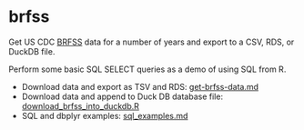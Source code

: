 # brfss

Get US CDC [BRFSS](http://www.cdc.gov/brfss/) data for a number of years and export to a CSV, RDS, or DuckDB file.

Perform some basic SQL SELECT queries as a demo of using SQL from R.

* Download data and export as TSV and RDS: [get-brfss-data.md](get-brfss-data.md)
* Download data and append to Duck DB database file: [download_brfss_into_duckdb.R](download_brfss_into_duckdb.R)
* SQL and dbplyr examples: [sql_examples.md](sql_examples.md)
